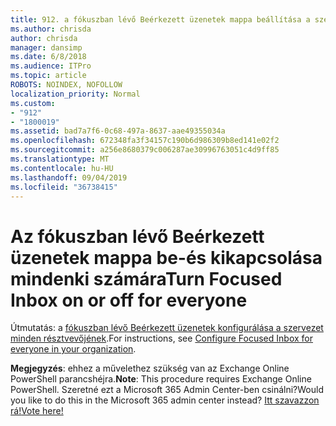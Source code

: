 ```yaml
---
title: 912. a fókuszban lévő Beérkezett üzenetek mappa beállítása a szervezet minden résztvevőjének
ms.author: chrisda
author: chrisda
manager: dansimp
ms.date: 6/8/2018
ms.audience: ITPro
ms.topic: article
ROBOTS: NOINDEX, NOFOLLOW
localization_priority: Normal
ms.custom:
- "912"
- "1800019"
ms.assetid: bad7a7f6-0c68-497a-8637-aae49355034a
ms.openlocfilehash: 672348fa3f34157c190b6d986309b8ed141e02f2
ms.sourcegitcommit: a256e8680379c006287ae30996763051c4d9ff85
ms.translationtype: MT
ms.contentlocale: hu-HU
ms.lasthandoff: 09/04/2019
ms.locfileid: "36738415"
---
```

# <a name="turn-focused-inbox-on-or-off-for-everyone"></a><span data-ttu-id="4f447-102">Az fókuszban lévő Beérkezett üzenetek mappa be-és kikapcsolása mindenki számára</span><span class="sxs-lookup"><span data-stu-id="4f447-102">Turn Focused Inbox on or off for everyone</span></span>

<span data-ttu-id="4f447-103">Útmutatás: a [fókuszban lévő Beérkezett üzenetek konfigurálása a szervezet minden résztvevőjének](https://docs.microsoft.com/office365/admin/setup/configure-focused-inbox).</span><span class="sxs-lookup"><span data-stu-id="4f447-103">For instructions, see [Configure Focused Inbox for everyone in your organization](https://docs.microsoft.com/office365/admin/setup/configure-focused-inbox).</span></span>

<span data-ttu-id="4f447-104">**Megjegyzés**: ehhez a művelethez szükség van az Exchange Online PowerShell parancshéjra.</span><span class="sxs-lookup"><span data-stu-id="4f447-104">**Note**: This procedure requires Exchange Online PowerShell.</span></span> <span data-ttu-id="4f447-105">Szeretné ezt a Microsoft 365 Admin Center-ben csinálni?</span><span class="sxs-lookup"><span data-stu-id="4f447-105">Would you like to do this in the Microsoft 365 admin center instead?</span></span> [<span data-ttu-id="4f447-106">Itt szavazzon rá!</span><span class="sxs-lookup"><span data-stu-id="4f447-106">Vote here!</span></span>](https://go.microsoft.com/fwlink/p/?linkid=862489)

